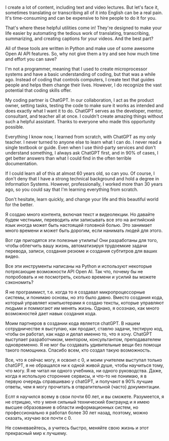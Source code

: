 I create a lot of content, including text and video lectures. But let's face it, sometimes translating or transcribing all of it into English can be a real pain. It's time-consuming and can be expensive to hire people to do it for you. 

That's where these helpful utilities come in! They're designed to make your life easier by automating the tedious work of translating, transcribing, summarizing, and creating captions for your videos. And the best part? 

All of these tools are written in Python and make use of some awesome Open AI API features. So, why not give them a try and see how much time and effort you can save?

I'm not a programmer, meaning that I used to create microprocessor systems and have a basic understanding of coding, but that was a while ago. Instead of coding that controls computers, I create text that guides people and helps them change their lives. However, I do recognize the vast potential that coding skills offer.

My coding partner is ChatGPT. In our collaboration, I act as the product owner, setting tasks, testing the code to make sure it works as intended and does exactly what I want it to do. ChatGPT serves as the developer, mentor, consultant, and teacher all at once. I couldn't create amazing things without such a helpful assistant. Thanks to everyone who made this opportunity possible.

Everything I know now, I learned from scratch, with ChatGPT as my only teacher. I never turned to anyone else to learn what I can do. I never read a single textbook or guide. Even when I use third-party services and don't understand something, I always ask ChatGPT first, and in 90% of cases, I get better answers than what I could find in the often terrible documentation.

If I could learn all of this at almost 60 years old, so can you. Of course, I don't deny that I have a strong technical background and hold a degree in Information Systems. However, professionally, I worked more than 30 years ago, so you could say that I'm learning everything from scratch.

Don't hesitate, learn quickly, and change your life and this beautiful world for the better.

Я создаю много контента, включая текст и видеолекции. Но давайте будем честными, переводить или записывать все это на английский язык иногда может быть настоящей головной болью. Это занимает много времени и может быть дорогим, если нанимать людей для этого.

Вот где пригодятся эти полезные утилиты! Они разработаны для того, чтобы облегчить вашу жизнь, автоматизируя трудоемкие задачи перевода, записи, создания резюме и создания субтитров для ваших видео.

Все эти инструменты написаны на Python и используют некоторые потрясающие возможности API Open AI. Так что, почему бы не попробовать и не посмотреть, сколько времени и усилий вы можете сэкономить?

Я не программист, т.е. когда то я создавал микропроцессорные системы, и понимаю основы, но это было давно. Вместо создания кода, который управляет компьютерами я создаю тексты, которые управляют людьми и поммогают им менять жизнь. Однако, я осознаю, как много возможностей дает навык создания кода.

Моим партнеров в создании кода является chatGPT.  В нашем сотрудничестве я выступаю, как продакт, ставлю задачи, тестирую код, чтобы он работал, как надо и делал именно то, что я хочу. ChatGPT выступает разработчиком, ментором, консультантом, преподавателем одновременно. Я не мог бы создавать удивительные вещи без помощи такого помощника. Спасибо всем, кто создал такую возможность.

Все, что я сейчас могу, я освоил с 0, и моим учителем выступал только chatGPT,  я не обращался ни к одной живой душе, чтобы научиться тому, что могу. Я не читал ни одного учебника, ни одного руководства. Даже, когда я использую сторонние сервисы, и что-то не понимаю, я в первую очередь справшиваю у chatGPT, и получают в 90% лучшие ответы,  чем я могу прочитать в отвратительной (часто) документации.

Еслт я научился всему в свои почти 60 лет, и вы сможете. Разумеется, я не отрицаю, что у меня сильный технический бэкграунд и я имею высшее образование в области информационных систем, но профессионально я работал более 30 лет назад, поэтому, можно сказать, изучаю все почти с 0.

Не сомневаейтесь, а учитесь быстро, меняйте свою жизнь и этот прекрасный мир к лучшему.
